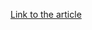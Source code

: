 [Link to the article](https://virusbulletin.com/virusbulletin/2020/03/vb2019-paper-kimsuky-group-tracking-king-spearphishing/)
